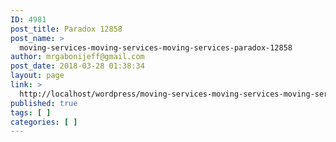 ```yaml
---
ID: 4981
post_title: Paradox 12858
post_name: >
  moving-services-moving-services-moving-services-paradox-12858
author: mrgabonijeff@gmail.com
post_date: 2018-03-28 01:38:34
layout: page
link: >
  http://localhost/wordpress/moving-services-moving-services-moving-services-paradox-12858/
published: true
tags: [ ]
categories: [ ]
---
```

